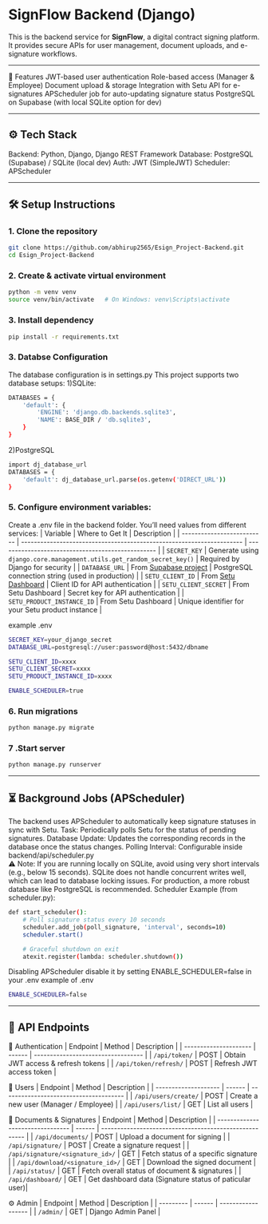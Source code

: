# SignFlow Backend (Django)

This is the backend service for **SignFlow**, a digital contract signing platform.  
It provides secure APIs for user management, document uploads, and e-signature workflows.

-----------------------------------------------------

🚀 Features
JWT-based user authentication
Role-based access (Manager & Employee)
Document upload & storage
Integration with Setu API for e-signatures
APScheduler job for auto-updating signature status
PostgreSQL on Supabase (with local SQLite option for dev)

-----------------------------------------------------

## ⚙️ Tech Stack
Backend: Python, Django, Django REST Framework
Database: PostgreSQL (Supabase) / SQLite (local dev)
Auth: JWT (SimpleJWT)
Scheduler: APScheduler

---

## 🛠️ Setup Instructions
### 1. Clone the repository
```bash
git clone https://github.com/abhirup2565/Esign_Project-Backend.git
cd Esign_Project-Backend
```

### 2. Create & activate virtual environment
```bash
python -m venv venv
source venv/bin/activate   # On Windows: venv\Scripts\activate
```

### 3. Install dependency 
```bash
pip install -r requirements.txt
```

### 3. Databse Configuration
The database configuration is in settings.py
This project supports two database setups:
1)SQLite:
```bash
DATABASES = {
    'default': {
        'ENGINE': 'django.db.backends.sqlite3',
        'NAME': BASE_DIR / 'db.sqlite3',
    }
}
```
2)PostgreSQL
```bash
import dj_database_url
DATABASES = {
    'default': dj_database_url.parse(os.getenv('DIRECT_URL'))
}
```

### 5. Configure environment variables:
Create a .env file in the backend folder. You’ll need values from different services:
| Variable                   | Where to Get It                                                       | Description                                       |
| -------------------------- | --------------------------------------------------------------------- | ------------------------------------------------- |
| `SECRET_KEY`               | Generate using `django.core.management.utils.get_random_secret_key()` | Required by Django for security                   |
| `DATABASE_URL`             | From [Supabase project](https://supabase.com/)                        | PostgreSQL connection string (used in production) |
| `SETU_CLIENT_ID`           | From [Setu Dashboard](https://docs.setu.co/dev-tools/bridge/overview) | Client ID for API authentication                  |
| `SETU_CLIENT_SECRET`       | From Setu Dashboard                                                   | Secret key for API authentication                 |
| `SETU_PRODUCT_INSTANCE_ID` | From Setu Dashboard                                                   | Unique identifier for your Setu product instance  |


example .env
```bash
SECRET_KEY=your_django_secret
DATABASE_URL=postgresql://user:password@host:5432/dbname

SETU_CLIENT_ID=xxxx
SETU_CLIENT_SECRET=xxxx
SETU_PRODUCT_INSTANCE_ID=xxxx

ENABLE_SCHEDULER=true
```

### 6. Run migrations
```bash
python manage.py migrate
```

### 7 .Start server
```bash
python manage.py runserver
```

-----------------------------------------------------

## ⏳ Background Jobs (APScheduler)
The backend uses APScheduler to automatically keep signature statuses in sync with Setu.
Task: Periodically polls Setu for the status of pending signatures.
Database Update: Updates the corresponding records in the database once the status changes.
Polling Interval: Configurable inside backend/api/scheduler.py <br> ⚠️ Note: If you are running locally on SQLite, avoid using very short intervals (e.g., below 15 seconds). SQLite does not handle concurrent writes well, which can lead to database locking issues. For production, a more robust database like PostgreSQL is recommended.
Scheduler Example (from scheduler.py):
```bash
def start_scheduler():
    # Poll signature status every 10 seconds
    scheduler.add_job(poll_signature, 'interval', seconds=10)
    scheduler.start()

    # Graceful shutdown on exit
    atexit.register(lambda: scheduler.shutdown())
```
Disabling APScheduler
disable it by setting ENABLE_SCHEDULER=false in your .env
example of .env
```bash
ENABLE_SCHEDULER=false
```

-----------------------------------------------------

## 📡 API Endpoints
🔑 Authentication
| Endpoint              | Method | Description                        |
| --------------------- | ------ | ---------------------------------- |
| `/api/token/`         | POST   | Obtain JWT access & refresh tokens |
| `/api/token/refresh/` | POST   | Refresh JWT access token           |

👤 Users
| Endpoint             | Method | Description                            |
| -------------------- | ------ | -------------------------------------- |
| `/api/users/create/` | POST   | Create a new user (Manager / Employee) |
| `/api/users/list/`   | GET    | List all users                         |

📄 Documents & Signatures
| Endpoint                         | Method | Description                                            |
| -------------------------------- | ------ | ------------------------------------------------------ |
| `/api/documents/`                | POST   | Upload a document for signing                          |
| `/api/signature/`                | POST   | Create a signature request                             |
| `/api/signature/<signature_id>/` | GET    | Fetch status of a specific signature                   |
| `/api/download/<signature_id>/`  | GET    | Download the signed document                           |
| `/api/status/`                   | GET    | Fetch overall status of document & signatures          |
| `/api/dashboard/`                | GET    | Get dashboard data (Signature status of paticular user)|

⚙️ Admin
| Endpoint  | Method | Description        |
| --------- | ------ | ------------------ |
| `/admin/` | GET    | Django Admin Panel |